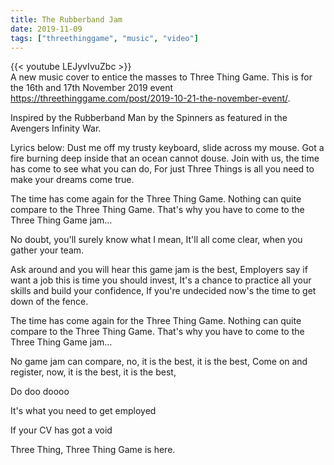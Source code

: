 ```yaml
---
title: The Rubberband Jam
date: 2019-11-09
tags: ["threethinggame", "music", "video"]
---
```


{{< youtube LEJyvIvuZbc >}}
<br/>
A new music cover to entice the masses to Three Thing Game. This is for the 16th and 17th November 2019 event https://threethinggame.com/post/2019-10-21-the-november-event/.

<!--more-->

Inspired by the Rubberband Man by the Spinners as featured in the Avengers Infinity War. 

Lyrics below:
Dust me off my trusty keyboard, slide across my mouse.
Got a fire burning deep inside that an ocean cannot douse.
Join with us, the time has come to see what you can do,
For just Three Things is all you need to make your dreams come true.

The time has come again for the Three Thing Game.
Nothing can quite compare to the Three Thing Game.
That's why you have to come to the Three Thing Game jam…

No doubt, you'll surely know what I mean, 
It'll all come clear, when you gather your team.

Ask around and you will hear this game jam is the best,
Employers say if want a job this is time you should invest,
It's a chance to practice all your skills and build your confidence,
If you're undecided now's the time to get down of the fence.

The time has come again for the Three Thing Game.
Nothing can quite compare to the Three Thing Game.
That's why you have to come to the Three Thing Game jam…

No game jam can compare, no, it is the best, it is the best,
Come on and register, now, it is the best, it is the best,

Do doo doooo

It's what you need to get employed

If your CV has got a void

Three Thing, Three Thing Game is here.